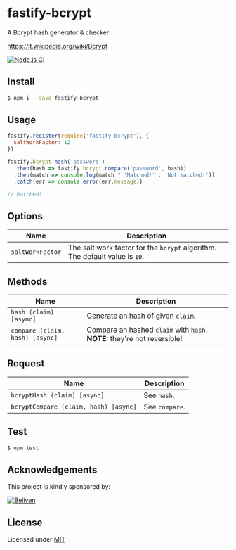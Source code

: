# fastify-bcrypt

A Bcrypt hash generator & checker

https://it.wikipedia.org/wiki/Bcrypt

[![Node.js CI](https://github.com/beliven-it/fastify-bcrypt/actions/workflows/.node.js.yml/badge.svg)](https://github.com/beliven-it/fastify-bcrypt/actions/workflows/.node.js.yml)

## Install

```bash
$ npm i --save fastify-bcrypt
```

## Usage

```js
fastify.register(require('fastify-bcrypt'), {
  saltWorkFactor: 12
})

fastify.bcrypt.hash('password')
  .then(hash => fastify.bcrypt.compare('password', hash))
  .then(match => console.log(match ? 'Matched!' : 'Not matched!'))
  .catch(err => console.error(err.message))

// Matched!
```

## Options

| Name               | Description                                                                 |
|--------------------|-----------------------------------------------------------------------------|
| `saltWorkFactor`   | The salt work factor for the `bcrypt` algorithm. The default value is `10`. |

## Methods

| Name                            | Description                                |
|---------------------------------|--------------------------------------------|
| `hash (claim) [async]`          | Generate an hash of given `claim`.         |
| `compare (claim, hash) [async]` | Compare an hashed `claim` with `hash`. **NOTE:** they're not reversible! |

## Request

| Name                                  | Description                          |
|---------------------------------------|--------------------------------------|
| `bcryptHash (claim) [async]`          | See `hash`.                          |
| `bcryptCompare (claim, hash) [async]` | See `compare`.                       |

## Test

```bash
$ npm test
```

## Acknowledgements

This project is kindly sponsored by:

[![Beliven](https://assets.beliven.com/brand/logo_pos_color.svg)](https://www.beliven.com)

## License

Licensed under [MIT](./LICENSE)
